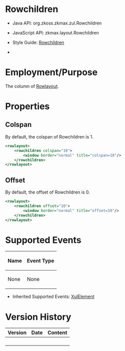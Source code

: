 # Rowchildren

- Java API: <javadoc>org.zkoss.zkmax.zul.Rowchildren</javadoc>

- JavaScript API:
  <javadoc directory="jsdoc">zkmax.layout.Rowchildren</javadoc>

- Style Guide: [
  Rowchildren](ZK_Style_Guide/XUL_Component_Specification)

- 

# Employment/Purpose

The column of [
Rowlayout](ZK_Component_Reference/Layouts/Rowlayout).

# Properties

## Colspan

By default, the colspan of Rowchildren is 1.

``` xml
<rowlayout>
    <rowchildren colspan="10">
        <window border="normal" title="colspan=10"/>
    </rowchildren>
</rowlayout>
```

## Offset

By default, the offset of Rowchildren is 0.

``` xml
<rowlayout>
    <rowchildren offset="10">
        <window border="normal" title="offset=10"/>
    </rowchildren>
</rowlayout>
```

# Supported Events

<table>
<thead>
<tr class="header">
<th><center>
<p>Name</p>
</center></th>
<th><center>
<p>Event Type</p>
</center></th>
</tr>
</thead>
<tbody>
<tr class="odd">
<td><p>None</p></td>
<td><p>None</p></td>
</tr>
</tbody>
</table>

- Inherited Supported Events: [
  XulElement](ZK_Component_Reference/Base_Components/XulElement#Supported_Events)

# Version History

| Version | Date | Content |
|---------|------|---------|
|         |      |         |
